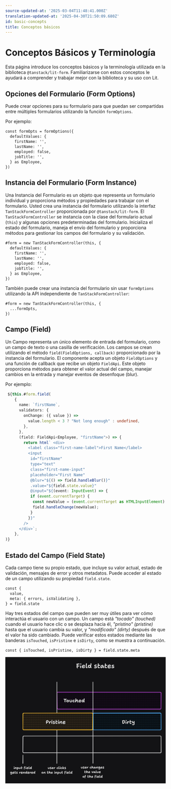```yaml
---
source-updated-at: '2025-03-04T11:48:41.000Z'
translation-updated-at: '2025-04-30T21:50:09.680Z'
id: basic-concepts
title: Conceptos básicos
---
```


# Conceptos Básicos y Terminología

Esta página introduce los conceptos básicos y la terminología utilizada en la biblioteca `@tanstack/lit-form`. Familiarizarse con estos conceptos le ayudará a comprender y trabajar mejor con la biblioteca y su uso con Lit.

## Opciones del Formulario (Form Options)

Puede crear opciones para su formulario para que puedan ser compartidas entre múltiples formularios utilizando la función `formOptions`.

Por ejemplo:

```tsx
const formOpts = formOptions({
  defaultValues: {
    firstName: '',
    lastName: '',
    employed: false,
    jobTitle: '',
  } as Employee,
})
```

## Instancia del Formulario (Form Instance)

Una Instancia del Formulario es un objeto que representa un formulario individual y proporciona métodos y propiedades para trabajar con el formulario. Usted crea una instancia del formulario utilizando la interfaz `TanStackFormController` proporcionada por `@tanstack/lit-form`. El `TanStackFormController` se instancia con la clase del formulario actual (`this`) y algunas opciones predeterminadas del formulario. Inicializa el estado del formulario, maneja el envío del formulario y proporciona métodos para gestionar los campos del formulario y su validación.

```tsx
#form = new TanStackFormController(this, {
  defaultValues: {
    firstName: '',
    lastName: '',
    employed: false,
    jobTitle: '',
  } as Employee,
})
```

También puede crear una instancia del formulario sin usar `formOptions` utilizando la API independiente de `TanStackFormController`:

```tsx
#form = new TanStackFormController(this, {
  ...formOpts,
})
```

## Campo (Field)

Un Campo representa un único elemento de entrada del formulario, como un campo de texto o una casilla de verificación. Los campos se crean utilizando el método `field(FieldOptions, callback)` proporcionado por la instancia del formulario. El componente acepta un objeto `FieldOptions` y una función de callback que recibe un objeto `FieldApi`. Este objeto proporciona métodos para obtener el valor actual del campo, manejar cambios en la entrada y manejar eventos de desenfoque (blur).

Por ejemplo:

```ts
 ${this.#form.field(
    {
      name: `firstName`,
      validators: {
        onChange: ({ value }) =>
          value.length < 3 ? "Not long enough" : undefined,
        },
      },
      (field: FieldApi<Employee, "firstName">) => {
        return html` <div>
          <label class="first-name-label">First Name</label>
          <input
           id="firstName"
           type="text"
           class="first-name-input"
           placeholder="First Name"
           @blur="${() => field.handleBlur()}"
           .value="${field.state.value}"
           @input="${(event: InputEvent) => {
           if (event.currentTarget) {
            const newValue = (event.currentTarget as HTMLInputElement).value;
            field.handleChange(newValue);
           }
          }}"
        />
      </div>`;
    },
)}
```

## Estado del Campo (Field State)

Cada campo tiene su propio estado, que incluye su valor actual, estado de validación, mensajes de error y otros metadatos. Puede acceder al estado de un campo utilizando su propiedad `field.state`.

```tsx
const {
  value,
  meta: { errors, isValidating },
} = field.state
```

Hay tres estados del campo que pueden ser muy útiles para ver cómo interactúa el usuario con un campo. Un campo está _"tocado" (touched)_ cuando el usuario hace clic o se desplaza hacia él, _"prístino" (pristine)_ hasta que el usuario cambia su valor, y _"modificado" (dirty)_ después de que el valor ha sido cambiado. Puede verificar estos estados mediante las banderas `isTouched`, `isPristine` e `isDirty`, como se muestra a continuación.

```tsx
const { isTouched, isPristine, isDirty } = field.state.meta
```

![Estados del campo](https://raw.githubusercontent.com/TanStack/form/main/docs/assets/field-states.png)
